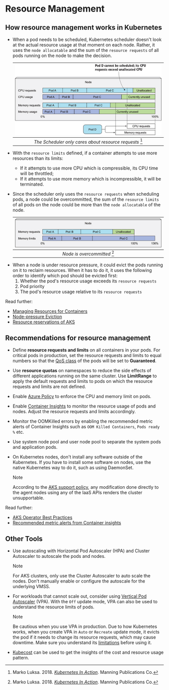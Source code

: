 # Resource Management

## How resource management works in Kubernetes

- When a pod needs to be scheduled, Kubernetes scheduler doesn't look at the actual resource usage at that moment on each node. Rather, it uses the `node allocatable` and the sum of the `resource requests` of all pods running on the node to make the decision.

  |![The Scheduler only cares about resource requests](../assets/scheduler-requests.jpg) |
  |:--:|
  |*The Scheduler only cares about resource requests* [^1] |

- With the `resource limits` defined, if a container attempts to use more resources than its limits:
  - If it attempts to use more CPU which is compressible, its CPU time will be throttled;
  - If it attempts to use more memory which is incompressible, it will be terminated.
- Since the scheduler only uses the `resource requests` when scheduling pods, a node could be overcommitted, the sum of the `resource limits` of all pods on the node could be more than the `node allocatable` of the node.

  |![Node is overcommitted](../assets/overcommitting.jpg) |
  |:--:|
  |*Node is overcommitted* [^1] |

[^1]: Marko Luksa. 2018. *[Kubernetes In Action](https://www.amazon.com/Kubernetes-Action-Marko-Luksa/dp/1617293725/)*. Manning Publications Co.

- When a node is under resource pressure, it could evict the pods running on it to reclaim resources. When it has to do it, it uses the following order to identify which pod should be evicted first:
  1. Whether the pod's resource usage exceeds its `resource requests`
  2. Pod priority
  3. The pod's resource usage relative to its `resource requests`

Read further:

- [Managing Resources for Containers](https://kubernetes.io/docs/concepts/configuration/manage-resources-containers/)
- [Node-pressure Eviction](https://kubernetes.io/docs/concepts/scheduling-eviction/node-pressure-eviction/)
- [Resource reservations of AKS](https://docs.microsoft.com/azure/aks/concepts-clusters-workloads#resource-reservations)

## Recommendations for resource management

- Define **resource requests and limits** on all containers in your pods. For critical pods in production, set the resource requests and limits to equal numbers so that the [QoS class](https://kubernetes.io/docs/tasks/configure-pod-container/quality-service-pod/) of the pods will be set to **Guaranteed**.
- Use **resource quotas** on namespaces to reduce the side effects of different applications running on the same cluster. Use **LimitRange** to apply the default requests and limits to pods on which the resource requests and limits are not defined.
- Enable [Azure Policy](https://docs.microsoft.com/azure/aks/policy-reference) to enforce the CPU and memory limit on pods.
- Enable [Container Insights](https://docs.microsoft.com/azure/azure-monitor/containers/container-insights-overview) to monitor the resource usage of pods and nodes. Adjust the resource requests and limits accordingly.
- Monitor the OOMKilled errors by enabling the recommended metric alerts of Container Insights such as `OOM Killed Containers`, `Pods ready %` etc.
- Use system node pool and user node pool to separate the system pods and application pods.
- On Kubernetes nodes, don't install any software outside of the Kubernetes. If you have to install some software on nodes, use the native Kubernetes way to do it, such as using DaemonSet.

  > [!NOTE]
  > According to the [AKS support policy](https://docs.microsoft.com/azure/aks/support-policies#shared-responsibility), any modification done directly to the agent nodes using any of the IaaS APIs renders the cluster unsupportable.

Read further:

- [AKS Operator Best Practices](https://docs.microsoft.com/azure/aks/operator-best-practices-scheduler)
- [Recommended metric alerts from Container insights](https://docs.microsoft.com/azure/azure-monitor/containers/container-insights-metric-alerts)

## Other Tools

- Use autoscaling with Horizontal Pod Autoscaler (HPA) and Cluster Autoscaler to autoscale the pods and nodes.

  > [!NOTE]
  > For AKS clusters, only use the Cluster Autoscaler to auto scale the nodes. Don't manually enable or configure the autoscale for the underlying VMSS.

- For workloads that cannot scale out, consider using [Vertical Pod Autoscaler](https://github.com/kubernetes/autoscaler/tree/master/vertical-pod-autoscaler) (VPA). With the `Off` update mode, VPA can also be used to understand the resource limits of pods.

  > [!NOTE]
  > Be cautious when you use VPA in production. Due to how Kubernetes works, when you create VPA in `Auto` or `Recreate` update mode, it evicts the pod if it needs to change its resource requests, which may cause downtime. Make sure you understand its [limitations](https://github.com/kubernetes/autoscaler/tree/master/vertical-pod-autoscaler#known-limitations) before using it.

- [Kubecost](https://www.kubecost.com/) can be used to get the insights of the cost and resource usage pattern.
